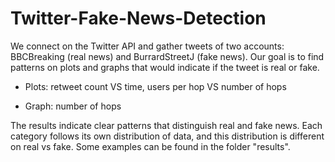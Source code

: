 # Twitter-Fake-News-Detection

We connect on the Twitter API and gather tweets of two accounts: BBCBreaking (real news) and BurrardStreetJ (fake news). Our goal is to find patterns on plots and graphs that would indicate if the tweet is real or fake. 

- Plots: retweet count VS time, users per hop VS number of hops

- Graph: number of hops

The results indicate clear patterns that distinguish real and fake news. Each category follows its own distribution of data, and this distribution is different on real vs fake. Some examples can be found in the folder "results".
